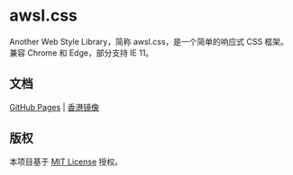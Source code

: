# awsl.css

Another Web Style Library，简称 awsl.css，是一个简单的响应式 CSS 框架。兼容 Chrome 和 Edge，部分支持 IE 11。

## 文档 
[GitHub Pages](https://awslcss-doc.github.josephcz.xyz/) | [香港镜像](https://awsl.css.josephcz.xyz/)

## 版权
本项目基于 [MIT License](https://github.com/baobao1270/awsl.css/blob/master/LICENSE) 授权。
